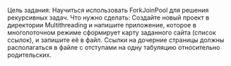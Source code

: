 Цель задания:
Научиться использовать ForkJoinPool для решения рекурсивных задач.
Что нужно сделать:
Создайте новый проект в директории Multithreading и напишите приложение,
которое в многопоточном режиме сформирует карту заданного сайта (список ссылок), и запишите её в файл.
Ссылки на дочерние страницы должны располагаться в файле с отступами на одну табуляцию относительно родительских. 